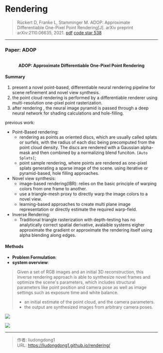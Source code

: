 # Rendering


> Rückert D, Franke L, Stamminger M. ADOP: Approximate Differentiable One-Pixel Point Rendering[J]. arXiv preprint arXiv:2110.06635, 2021. [pdf](chrome-extension://ikhdkkncnoglghljlkmcimlnlhkeamad/pdf-viewer/web/viewer.html?file=https%3A%2F%2Farxiv.org%2Fpdf%2F2110.06635.pdf)   [code  star 538](https://github.com/darglein/ADOP)
>

------

### Paper: ADOP

<div align=center>
<br/>
<b>ADOP: Approximate Differentiable One-Pixel Point Rendering</b>
</div>

#### Summary

1. present a novel point-based, differentiable neural rendering pipeline for scene refinement and novel view synthesis.
2. the point cloud rendering is performed by a differentiable renderer using multi-resolution one-pixel point rasterization.
3. after rendering , the neural image pyramid is passed through a deep neural network for shading calculations and hole-filling.

previous work:

- Point-Based rendering: 
  - rendering as points as oriented discs, which are usually called splats or surfels, with the radius of each disc being precomputed from the point cloud density. The discs are rendered with a Gaussian alpha-mask and then combined by a normalizing blend funciton. `[Auto Splats]`;
  - point sample rendering, where points are rendered as one-pixel splats generating a sparse image of the scene. using iterative or pyramid-based, hole filling approaches.
- Novel view synthesis: 
  - image-based rendering(IBR): relies on the basic principle of warping colors from one frame to another.
  - use a triangle-mesh proxy to directly warp the image colors to a novel view.
  - learning-based approaches to create multi plane image representation or directly estimate the required warp-field.
- Inverse Rendering:
  - Traditional triangle rasterization with depth-testing has no analytically correct spatial derivative, avalaible systems eigher approximate the gradient or approximate the rendering itself using alpha blending along edges.

#### Methods

- **Problem Formulation**:
- **system overview**:

> Given a set of RGB images and an initial 3D reconstruction, this inverse rendering approach is able to synthesize novel frames and optimize the scene's parameters, which includes structural parameters like point position and camera pose as well as image settings such as exposure time and white balance.
>
> - an initial estimate of the point cloud, and the camera parameters.
> - the output  are synthesized images from arbitrary camera poses.

![](https://lddpicture.oss-cn-beijing.aliyuncs.com/picture/image-20211025084206355.png)

![](https://lddpicture.oss-cn-beijing.aliyuncs.com/picture/image-20211025090611976.png)





---

> 作者: liudongdong1  
> URL: https://liudongdong1.github.io/rendering/  

